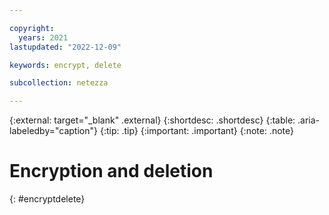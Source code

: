 ```yaml
---

copyright:
  years: 2021
lastupdated: "2022-12-09"

keywords: encrypt, delete

subcollection: netezza

---
```


{:external: target="_blank" .external}
{:shortdesc: .shortdesc}
{:table: .aria-labeledby="caption"}
{:tip: .tip}
{:important: .important}
{:note: .note}

# Encryption and deletion
{: #encryptdelete}
